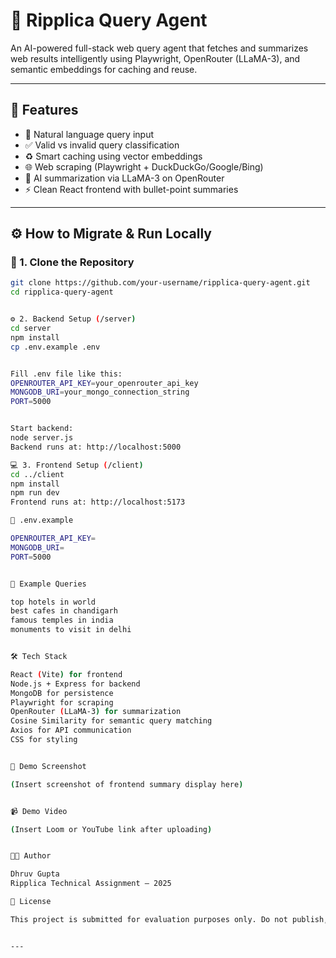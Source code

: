 # 🧠 Ripplica Query Agent

An AI-powered full-stack web query agent that fetches and summarizes web results intelligently using Playwright, OpenRouter (LLaMA-3), and semantic embeddings for caching and reuse.

---

## 🚀 Features

- 📝 Natural language query input
- ✅ Valid vs invalid query classification
- ♻️ Smart caching using vector embeddings
- 🌐 Web scraping (Playwright + DuckDuckGo/Google/Bing)
- 📄 AI summarization via LLaMA-3 on OpenRouter
- ⚡ Clean React frontend with bullet-point summaries

---

## ⚙️ How to Migrate & Run Locally

### 🔁 1. Clone the Repository

```bash
git clone https://github.com/your-username/ripplica-query-agent.git
cd ripplica-query-agent


⚙️ 2. Backend Setup (/server)
cd server
npm install
cp .env.example .env


Fill .env file like this:
OPENROUTER_API_KEY=your_openrouter_api_key
MONGODB_URI=your_mongo_connection_string
PORT=5000


Start backend:
node server.js
Backend runs at: http://localhost:5000

💻 3. Frontend Setup (/client)
cd ../client
npm install
npm run dev
Frontend runs at: http://localhost:5173

🔐 .env.example

OPENROUTER_API_KEY=
MONGODB_URI=
PORT=5000


🧪 Example Queries

top hotels in world
best cafes in chandigarh
famous temples in india
monuments to visit in delhi


🛠️ Tech Stack

React (Vite) for frontend
Node.js + Express for backend
MongoDB for persistence
Playwright for scraping
OpenRouter (LLaMA-3) for summarization
Cosine Similarity for semantic query matching
Axios for API communication
CSS for styling


📸 Demo Screenshot

(Insert screenshot of frontend summary display here)


📹 Demo Video

(Insert Loom or YouTube link after uploading)


👨‍💻 Author

Dhruv Gupta
Ripplica Technical Assignment – 2025

📄 License

This project is submitted for evaluation purposes only. Do not publish, redistribute, or modify without permission.


---
